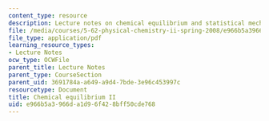 ```yaml
---
content_type: resource
description: Lecture notes on chemical equilibrium and statistical mechanics.
file: /media/courses/5-62-physical-chemistry-ii-spring-2008/e966b5a3966da1d96f428bff50cde768_17_562ln08.pdf
file_type: application/pdf
learning_resource_types:
- Lecture Notes
ocw_type: OCWFile
parent_title: Lecture Notes
parent_type: CourseSection
parent_uid: 3691784a-a649-a9d4-7bde-3e96c453997c
resourcetype: Document
title: Chemical equilibrium II
uid: e966b5a3-966d-a1d9-6f42-8bff50cde768
---
```

